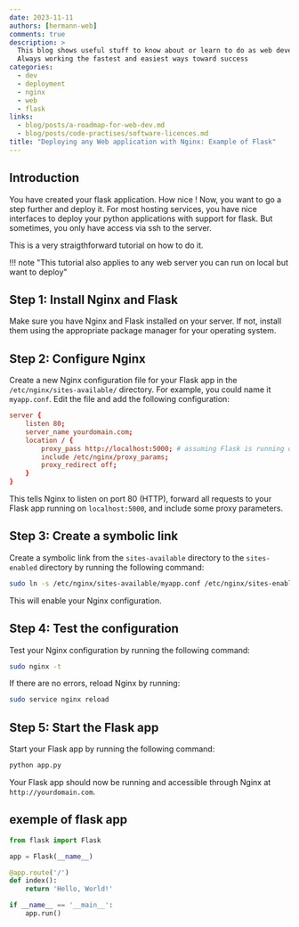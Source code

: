 ```yaml
---
date: 2023-11-11
authors: [hermann-web]
comments: true
description: >
  This blog shows useful stuff to know about or learn to do as web developer or data scientist/engineer
  Always working the fastest and easiest ways toward success
categories:
  - dev
  - deployment
  - nginx
  - web
  - flask
links:
  - blog/posts/a-roadmap-for-web-dev.md
  - blog/posts/code-practises/software-licences.md
title: "Deploying any Web application with Nginx: Example of Flask"
---
```


## Introduction

You have created your flask application. How nice !
Now, you want to go a step further and deploy it.
For most hosting services, you have nice interfaces to deploy your python applications with support for flask.
But sometimes, you only have access via ssh to the server.

This is a very straigthforward tutorial on how to do it.

!!! note "This tutorial also applies to any web server you can run on local but want to deploy"

## Step 1: Install Nginx and Flask

Make sure you have Nginx and Flask installed on your server. If not, install them using the appropriate package manager for your operating system.

## Step 2: Configure Nginx

Create a new Nginx configuration file for your Flask app in the `/etc/nginx/sites-available/` directory. For example, you could name it `myapp.conf`. Edit the file and add the following configuration:

<!-- more -->

```conf
server {
    listen 80;
    server_name yourdomain.com;
    location / {
        proxy_pass http://localhost:5000; # assuming Flask is running on port 5000
        include /etc/nginx/proxy_params;
        proxy_redirect off;
    }
}
```

This tells Nginx to listen on port 80 (HTTP), forward all requests to your Flask app running on `localhost:5000`, and include some proxy parameters.

## Step 3: Create a symbolic link

Create a symbolic link from the `sites-available` directory to the `sites-enabled` directory by running the following command:

```bash
sudo ln -s /etc/nginx/sites-available/myapp.conf /etc/nginx/sites-enabled/
```

This will enable your Nginx configuration.

## Step 4: Test the configuration

Test your Nginx configuration by running the following command:

```bash
sudo nginx -t
```

If there are no errors, reload Nginx by running:

```bash
sudo service nginx reload
```

## Step 5: Start the Flask app

Start your Flask app by running the following command:

```bash
python app.py
```

Your Flask app should now be running and accessible through Nginx at `http://yourdomain.com`.

## exemple of flask app

```python
from flask import Flask

app = Flask(__name__)

@app.route('/')
def index():
    return 'Hello, World!'

if __name__ == '__main__':
    app.run()
```
